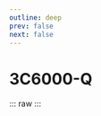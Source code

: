 ```yaml
---
outline: deep
prev: false
next: false
---
```

# 3C6000-Q

::: raw
<ClientOnly>
    <CpuTable chips="3C6000-Q" />
</ClientOnly>
:::

<script setup>
    import CpuTable from "@/.vitepress/theme/components/chips/cpu_table.vue"
</script>
